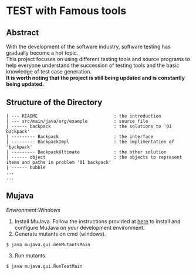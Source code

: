# TEST with Famous tools
## Abstract
With the development of the software industry, software testing has gradually become a hot topic. 
<br>
This project focuses on using different testing tools and source programs to help everyone understand the succession of testing tools and the basic knowledge of test case generation.
<br>
**It is worth noting that the project is still being updated and is constantly being updated.**

## Structure of the Directory
```
| --- README                             : the introduction
| --- src/main/java/org/example          : source file
| ------ backpack                        : the solutions to '01 backpack'
| --------- Backpack                     : the interface
| --------- BackpackImpl                 : the implimentation of 'backpack'
| --------- BackpackUltimate             : the other solution
| ------ object                          : the objects to represent items and paths in problem '01 backpack'
| ------ bubble
...
...
```

## Mujava
*Environment:Windows*
1. Install MuJava. Follow the instructions provided at [here](https://cs.gmu.edu/~offutt/mujava/) to install and configure MuJava on your development environment.
2. Generate mutants on cmd (windows).
```commandline
$ java mujava.gui.GenMutantsMain
```
3. Run mutants.
```commandline
$ java mujava.gui.RunTestMain
```